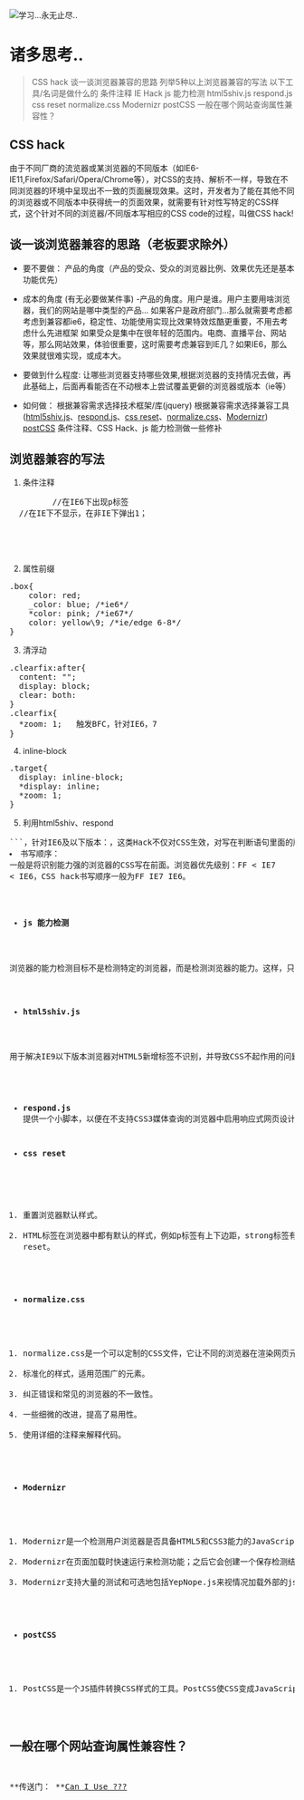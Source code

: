 ![学习...永无止尽..](https://images.pexels.com/photos/431722/pexels-photo-431722.jpeg?w=940&h=650&auto=compress&cs=tinysrgb)



#  诸多思考..

> CSS hack
>谈一谈浏览器兼容的思路
> 列举5种以上浏览器兼容的写法
>以下工具/名词是做什么的
> 条件注释
> IE Hack
> js 能力检测
> html5shiv.js
> respond.js
> css reset
> normalize.css
> Modernizr
> postCSS
> 一般在哪个网站查询属性兼容性？


## CSS hack
由于不同厂商的流览器或某浏览器的不同版本（如IE6-IE11,Firefox/Safari/Opera/Chrome等），对CSS的支持、解析不一样，导致在不同浏览器的环境中呈现出不一致的页面展现效果。这时，开发者为了能在其他不同的浏览器或不同版本中获得统一的页面效果，就需要有针对性写特定的CSS样式，这个针对不同的浏览器/不同版本写相应的CSS code的过程，叫做CSS hack!



## 谈一谈浏览器兼容的思路（老板要求除外）
- 要不要做：
产品的角度（产品的受众、受众的浏览器比例、效果优先还是基本功能优先）
- 成本的角度 (有无必要做某件事)
 -产品的角度。用户是谁。用户主要用啥浏览器，我们的网站是哪中类型的产品... 如果客户是政府部门...那么就需要考虑都考虑到兼容都ie6，稳定性、功能使用实现比效果特效炫酷更重要，不用去考虑什么先进框架 如果受众是集中在很年轻的范围内。电商、直播平台、网站等，那么网站效果，体验很重要，这时需要考虑兼容到IE几？如果IE6，那么效果就很难实现，或成本大。
- 要做到什么程度:
让哪些浏览器支持哪些效果,根据浏览器的支持情况去做，再此基础上，后面再看能否在不动根本上尝试覆盖更僻的浏览器或版本（ie等）

- 如何做：
根据兼容需求选择技术框架/库(jquery)
根据兼容需求选择兼容工具([html5shiv.js](https://github.com/aFarkas/html5shiv)、[respond.js](https://github.com/scottjehl/Respond)、[css reset](https://segmentfault.com/a/1190000003021766)、[normalize.css](https://github.com/necolas/normalize.css)、[Modernizr](https://github.com/Modernizr/Modernizr))
[postCSS](https://github.com/postcss/postcss)
条件注释、CSS Hack、js 能力检测做一些修补


##  浏览器兼容的写法



1. 条件注释

<pre><!--[if IE 6]> <p>You are using Internet Explorer 6.</p> 
<![endif]-->         //在IE6下出现p标签
<!--[if !IE]><!-->  //在IE下不显示，在非IE下弹出1；
<script>alert(1);</script>
<!--<![endif]-->
<!--[if IE 8]>  在IE6下引入css文件
<link href="ie8only.css" rel="stylesheet"> 
<![endif]--></pre>


2. 属性前缀

<pre>.box{ 
    color: red; 
  	_color: blue; /*ie6*/
    *color: pink; /*ie67*/ 
    color: yellow\9; /*ie/edge 6-8*/
}</pre>

3. 清浮动


<pre>.clearfix:after{
  content: "";
  display: block;
  clear: both:
}
.clearfix{
  *zoom: 1;   触发BFC，针对IE6，7
}</pre>


4. inline-block

<pre>.target{
  display: inline-block;
  *display: inline;
  *zoom: 1;
}</pre>


5. 利用html5shiv、respond

<pre>
<!--[if lt IE 9]>
<script src="https://oss.maxcdn.com/html5shiv/3.7.3/html5shiv.min.js"></script>
<script src="https://oss.maxcdn.com/respond/1.4.2/respond.min.js"></script>
<![endif]-->
</pre>




## 工具/名词

- **条件注释**
条件注释是一种安全的区分IE浏览器版本的语法，且被认为是取代针对IE css hack的首选办法。
条件注释是于HTML源码中被IE有条件解释的语句。条件注释可被用来向IE提供及隐藏代码。
条件注释只能用于IE5以上，和IE10以下。
如果你安装了多个IE，条件注释将会以最高版本的IE为标准。
条件注释的基本结构和HTML的注释(<!– –>)是一样的。因此IE以外的浏
览器将会把它们看作是普通的注释而完全忽略它们。
IE将会根据if条件来判断是否如解析普通的页面内容一样解析条件注释里的内容。

- **IE Hack**
1. 针对IE浏览器编写不同的CSS让IE能够正常渲染。
2. 使用特殊的符号或者方式写出只有IE浏览器可以解析的代码，有CSS属性前缀法、选择器前缀法以及IE条件注释法。
3. CSS属性前缀法： 比如IE6能识别下划线_和星号*，IE7能识别星号 *，但不能识别下划线_，而firefox两个都不能认识。
4. 选择器前缀法： 比如IE6能识别*html .class{}，IE7能识别*+html .class{}或者*:first-child+html .class{}。
5. HTML头部引用(if IE)Hack：
针对所有IE：<!--[if IE]><![endif]-->```，针对IE6及以下版本：<!--[if lt IE 7]><![endif]-->，这类Hack不仅对CSS生效，对写在判断语句里面的所有代码都会生效。
5. 书写顺序： 一般是将识别能力强的浏览器的CSS写在前面。浏览器优先级别：FF < IE7 < IE6，CSS hack书写顺序一般为FF IE7 IE6。

- **js 能力检测**

浏览器的能力检测目标不是检测特定的浏览器，而是检测浏览器的能力。这样，只需要检测浏览器是否支持特定的能力，就可以给出特定的解决方案。这一部分检测是解决浏览器兼容问题的主要检测。


- **html5shiv.js**

用于解决IE9以下版本浏览器对HTML5新增标签不识别，并导致CSS不起作用的问题。

- **respond.js**
提供一个小脚本，以便在不支持CSS3媒体查询的浏览器中启用响应式网页设计，特别是ie8及更低版本。




- **css reset**
1. 重置浏览器默认样式。
2. HTML标签在浏览器中都有默认的样式，例如p标签有上下边距，strong标签有字体加粗样式等。不同浏览器的默认样式之间存在差别，例如ul默认带有缩进样式，在IE下，它的缩进是由margin实现的，而在Firefox下却是由padding实现的。开发时浏览器的默认样式可能会给我们带来多浏览器兼容性问题，影响开发效率。现在很流行的解决方法是一开始就将浏览器的默认样式全部覆盖掉，这就是CSS reset。

- **normalize.css**
1. normalize.css是一个可以定制的CSS文件，它让不同的浏览器在渲染网页元素的时候形式更统一。
2. 标准化的样式，适用范围广的元素。
3. 纠正错误和常见的浏览器的不一致性。
4. 一些细微的改进，提高了易用性。
5. 使用详细的注释来解释代码。

- **Modernizr**
1. Modernizr是一个检测用户浏览器是否具备HTML5和CSS3能力的JavaScript库。如果浏览器不支持,Modernizr会使用其他的解决方法来进行模拟。
2. Modernizr在页面加载时快速运行来检测功能；之后它会创建一个保存检测结果的JavaScript对象，然后为你页面中的html标签上添加一系列class属性来接通你的CSS。
3. Modernizr支持大量的测试和可选地包括YepNope.js来视情况加载外部的js和css资源。

- **postCSS**
1. PostCSS是一个JS插件转换CSS样式的工具。PostCSS使CSS变成JavaScript的数据，使它变成可操作。PostCSS自身并不会改变CSS，它只是一种插件，为执行任何的转变铺平道路。

## 一般在哪个网站查询属性兼容性？

**传送门： **[Can I Use  ???](http://caniuse.com/) 
